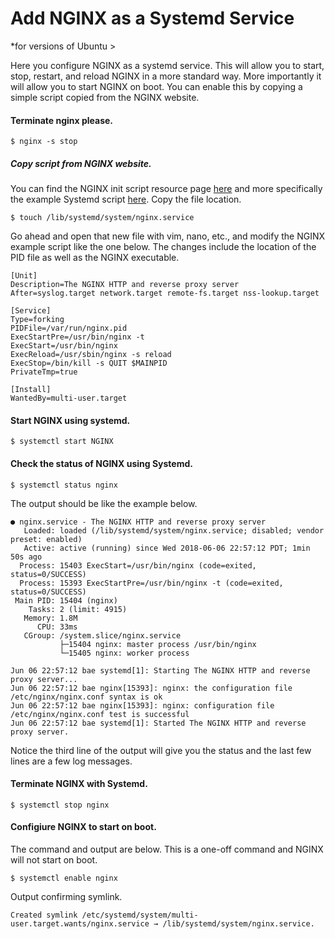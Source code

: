 # Add NGINX as a Systemd Service
\*for versions of Ubuntu >

Here you configure NGINX as a systemd service. This will allow you to start, stop, restart, and reload NGINX in a more standard way. More importantly it will allow you to start NGINX on boot. You can enable this by copying a simple script copied from the NGINX website.

#### Terminate nginx please.
```console
$ nginx -s stop
```
##### Copy script from NGINX website.
You can find the NGINX init script resource page [here](https://www.nginx.com/resources/wiki/start/topics/examples/initscripts/) and more specifically the example Systemd script [here](https://www.nginx.com/resources/wiki/start/topics/examples/systemd/). Copy the file location.

```console
$ touch /lib/systemd/system/nginx.service
```
Go ahead and open that new file with vim, nano, etc., and modify the NGINX example script like the one below. The changes include the location of the PID file as well as the NGINX executable.

  ```console
  [Unit]
  Description=The NGINX HTTP and reverse proxy server
  After=syslog.target network.target remote-fs.target nss-lookup.target

  [Service]
  Type=forking
  PIDFile=/var/run/nginx.pid
  ExecStartPre=/usr/bin/nginx -t
  ExecStart=/usr/bin/nginx
  ExecReload=/usr/sbin/nginx -s reload
  ExecStop=/bin/kill -s QUIT $MAINPID
  PrivateTmp=true

  [Install]
  WantedBy=multi-user.target
  ```

#### Start NGINX using systemd.
```console
$ systemctl start NGINX
```

#### Check the status of NGINX using Systemd.
```console
$ systemctl status nginx
```
The output should be like the example below.
  ```console
  ● nginx.service - The NGINX HTTP and reverse proxy server
     Loaded: loaded (/lib/systemd/system/nginx.service; disabled; vendor preset: enabled)
     Active: active (running) since Wed 2018-06-06 22:57:12 PDT; 1min 50s ago
    Process: 15403 ExecStart=/usr/bin/nginx (code=exited, status=0/SUCCESS)
    Process: 15393 ExecStartPre=/usr/bin/nginx -t (code=exited, status=0/SUCCESS)
   Main PID: 15404 (nginx)
      Tasks: 2 (limit: 4915)
     Memory: 1.8M
        CPU: 33ms
     CGroup: /system.slice/nginx.service
             ├─15404 nginx: master process /usr/bin/nginx
             └─15405 nginx: worker process

  Jun 06 22:57:12 bae systemd[1]: Starting The NGINX HTTP and reverse proxy server...
  Jun 06 22:57:12 bae nginx[15393]: nginx: the configuration file /etc/nginx/nginx.conf syntax is ok
  Jun 06 22:57:12 bae nginx[15393]: nginx: configuration file /etc/nginx/nginx.conf test is successful
  Jun 06 22:57:12 bae systemd[1]: Started The NGINX HTTP and reverse proxy server.
  ```

Notice the third line of the output will give you the status and the last few lines are a few log messages.

#### Terminate NGINX with Systemd.
```console
$ systemctl stop nginx
```
#### Configiure NGINX to start on boot.
The command and output are below. This is a one-off command and NGINX will not start on boot.
```console
$ systemctl enable nginx
```
Output confirming symlink.
  ```console
  Created symlink /etc/systemd/system/multi-user.target.wants/nginx.service → /lib/systemd/system/nginx.service.
  ```

